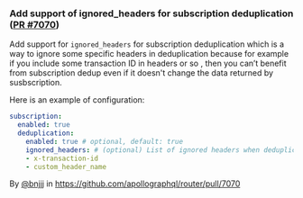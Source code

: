 ### Add support of ignored_headers for subscription deduplication ([PR #7070](https://github.com/apollographql/router/pull/7070))

Add support for `ignored_headers` for subscription deduplication which is a way to ignore some specific headers in deduplication because for example if you include some transaction ID in headers or so , then you can’t benefit from subscription dedup even if it doesn't change the data returned by susbscription.

Here is an example of configuration:

```yaml
subscription:
  enabled: true
  deduplication:
    enabled: true # optional, default: true
    ignored_headers: # (optional) List of ignored headers when deduplicating subscriptions
    - x-transaction-id
    - custom_header_name
```

By [@bnjjj](https://github.com/bnjjj) in https://github.com/apollographql/router/pull/7070